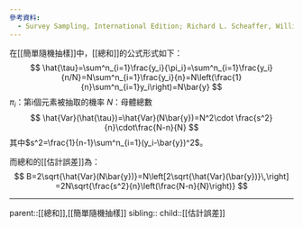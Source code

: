 ```yaml
---
參考資料:
  - Survey Sampling, International Edition; Richard L. Scheaffer, William Mendenhall. III
---
```

在[[簡單隨機抽樣]]中，[[總和]]的公式形式如下：
$$
\hat{\tau}=\sum^n_{i=1}\frac{y_i}{\pi_i}=\sum^n_{i=1}\frac{y_i}{n/N}=N\sum^n_{i=1}\frac{y_i}{n}=N\left(\frac{1}{n}\sum^n_{i=1}y_i\right)=N\bar{y}
$$
$\pi_i$：第i個元素被抽取的機率
$N$：母體總數
$$
\hat{Var}(\hat{\tau})=\hat{Var}(N\bar{y})=N^2\cdot \frac{s^2}{n}\cdot\frac{N-n}{N}
$$
其中$s^2=\frac{1}{n-1}\sum^n_{i=1}(y_i-\bar{y})^2$。

而總和的[[估計誤差]]為：
$$
B=2\sqrt{\hat{Var}(N\bar{y})}=N\left[2\sqrt{\hat{Var}(\bar{y})}\,\right]
=2N\sqrt{\frac{s^2}{n}\left(\frac{N-n}{N}\right)}
$$
- - -
parent::[[總和]],[[簡單隨機抽樣]]
sibling::
child::[[估計誤差]]